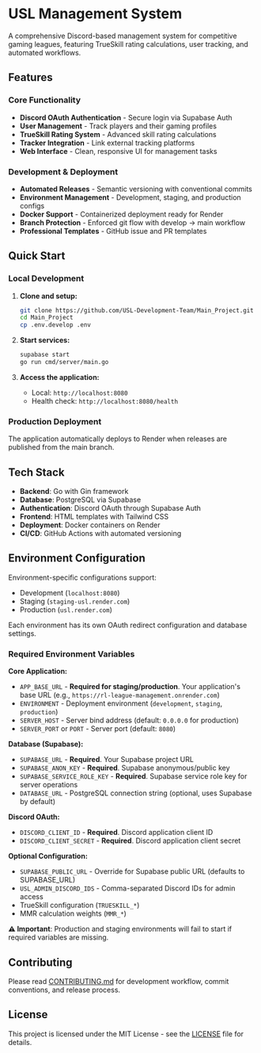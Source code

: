 # USL Management System

A comprehensive Discord-based management system for competitive gaming leagues, featuring TrueSkill rating calculations, user tracking, and automated workflows.

## Features

### Core Functionality
- **Discord OAuth Authentication** - Secure login via Supabase Auth
- **User Management** - Track players and their gaming profiles
- **TrueSkill Rating System** - Advanced skill rating calculations
- **Tracker Integration** - Link external tracking platforms
- **Web Interface** - Clean, responsive UI for management tasks

### Development & Deployment
- **Automated Releases** - Semantic versioning with conventional commits
- **Environment Management** - Development, staging, and production configs
- **Docker Support** - Containerized deployment ready for Render
- **Branch Protection** - Enforced git flow with develop → main workflow
- **Professional Templates** - GitHub issue and PR templates

## Quick Start

### Local Development

1. **Clone and setup:**
   ```bash
   git clone https://github.com/USL-Development-Team/Main_Project.git
   cd Main_Project
   cp .env.develop .env
   ```

2. **Start services:**
   ```bash
   supabase start
   go run cmd/server/main.go
   ```

3. **Access the application:**
   - Local: `http://localhost:8080`
   - Health check: `http://localhost:8080/health`

### Production Deployment

The application automatically deploys to Render when releases are published from the main branch.

## Tech Stack

- **Backend**: Go with Gin framework
- **Database**: PostgreSQL via Supabase
- **Authentication**: Discord OAuth through Supabase Auth
- **Frontend**: HTML templates with Tailwind CSS
- **Deployment**: Docker containers on Render
- **CI/CD**: GitHub Actions with automated versioning

## Environment Configuration

Environment-specific configurations support:
- Development (`localhost:8080`)
- Staging (`staging-usl.render.com`)
- Production (`usl.render.com`)

Each environment has its own OAuth redirect configuration and database settings.

### Required Environment Variables

**Core Application:**
- `APP_BASE_URL` - **Required for staging/production**. Your application's base URL (e.g., `https://rl-league-management.onrender.com`)
- `ENVIRONMENT` - Deployment environment (`development`, `staging`, `production`)
- `SERVER_HOST` - Server bind address (default: `0.0.0.0` for production)
- `SERVER_PORT` or `PORT` - Server port (default: `8080`)

**Database (Supabase):**
- `SUPABASE_URL` - **Required**. Your Supabase project URL
- `SUPABASE_ANON_KEY` - **Required**. Supabase anonymous/public key
- `SUPABASE_SERVICE_ROLE_KEY` - **Required**. Supabase service role key for server operations
- `DATABASE_URL` - PostgreSQL connection string (optional, uses Supabase by default)

**Discord OAuth:**
- `DISCORD_CLIENT_ID` - **Required**. Discord application client ID
- `DISCORD_CLIENT_SECRET` - **Required**. Discord application client secret

**Optional Configuration:**
- `SUPABASE_PUBLIC_URL` - Override for Supabase public URL (defaults to SUPABASE_URL)
- `USL_ADMIN_DISCORD_IDS` - Comma-separated Discord IDs for admin access
- TrueSkill configuration (`TRUESKILL_*`)
- MMR calculation weights (`MMR_*`)

**⚠️ Important**: Production and staging environments will fail to start if required variables are missing.

## Contributing

Please read [CONTRIBUTING.md](CONTRIBUTING.md) for development workflow, commit conventions, and release process.

## License

This project is licensed under the MIT License - see the [LICENSE](LICENSE) file for details.
